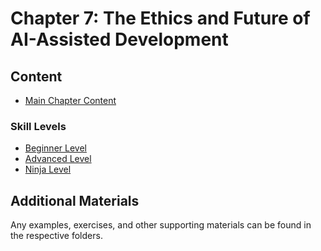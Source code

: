 # Chapter 7: The Ethics and Future of AI-Assisted Development

## Content

- [Main Chapter Content](Chapter_07_Main.md)

### Skill Levels
- [Beginner Level](Chapter_07_Beginner.md)
- [Advanced Level](Chapter_07_Advanced.md)
- [Ninja Level](Chapter_07_Ninja.md)

## Additional Materials

Any examples, exercises, and other supporting materials can be found in the respective folders.

